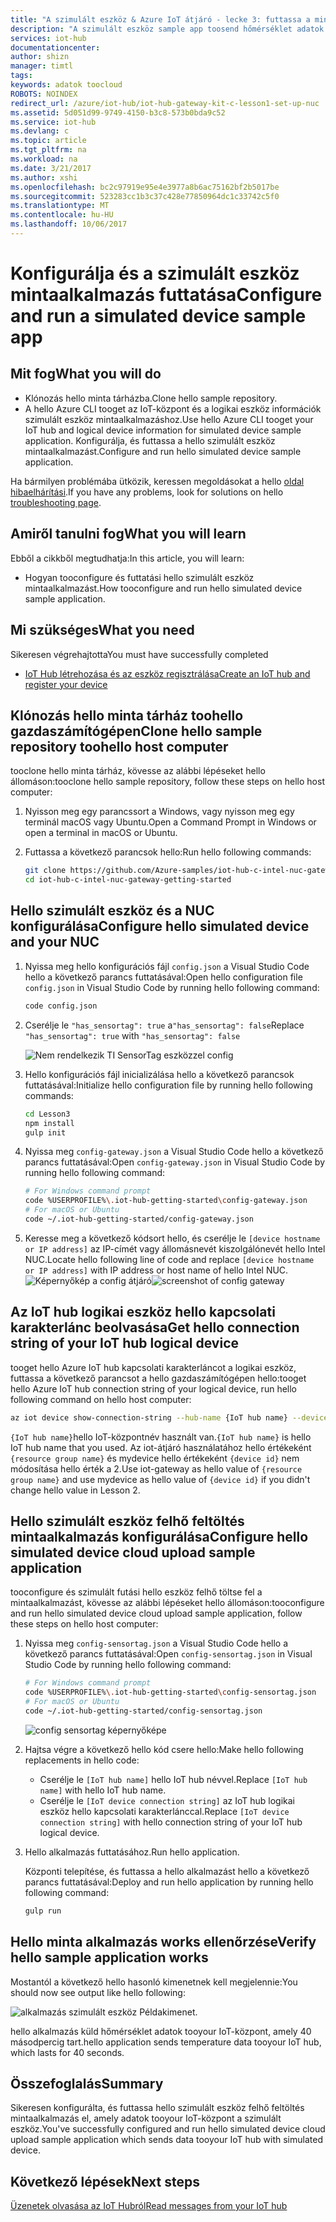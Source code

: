 ```yaml
---
title: "A szimulált eszköz & Azure IoT átjáró - lecke 3: futtassa a mintaalkalmazást |} Microsoft Docs"
description: "A szimulált eszköz sample app toosend hőmérséklet adatok tooyour IoT-központ futtatása"
services: iot-hub
documentationcenter: 
author: shizn
manager: timtl
tags: 
keywords: adatok toocloud
ROBOTS: NOINDEX
redirect_url: /azure/iot-hub/iot-hub-gateway-kit-c-lesson1-set-up-nuc
ms.assetid: 5d051d99-9749-4150-b3c8-573b0bda9c52
ms.service: iot-hub
ms.devlang: c
ms.topic: article
ms.tgt_pltfrm: na
ms.workload: na
ms.date: 3/21/2017
ms.author: xshi
ms.openlocfilehash: bc2c97919e95e4e3977a8b6ac75162bf2b5017be
ms.sourcegitcommit: 523283cc1b3c37c428e77850964dc1c33742c5f0
ms.translationtype: MT
ms.contentlocale: hu-HU
ms.lasthandoff: 10/06/2017
---
```

# <a name="configure-and-run-a-simulated-device-sample-app"></a><span data-ttu-id="a3373-104">Konfigurálja és a szimulált eszköz mintaalkalmazás futtatása</span><span class="sxs-lookup"><span data-stu-id="a3373-104">Configure and run a simulated device sample app</span></span>

## <a name="what-you-will-do"></a><span data-ttu-id="a3373-105">Mit fog</span><span class="sxs-lookup"><span data-stu-id="a3373-105">What you will do</span></span>

- <span data-ttu-id="a3373-106">Klónozás hello minta tárházba.</span><span class="sxs-lookup"><span data-stu-id="a3373-106">Clone hello sample repository.</span></span>
- <span data-ttu-id="a3373-107">A hello Azure CLI tooget az IoT-központ és a logikai eszköz információk szimulált eszköz mintaalkalmazáshoz.</span><span class="sxs-lookup"><span data-stu-id="a3373-107">Use hello Azure CLI tooget your IoT hub and logical device information for simulated device sample application.</span></span> <span data-ttu-id="a3373-108">Konfigurálja, és futtassa a hello szimulált eszköz mintaalkalmazást.</span><span class="sxs-lookup"><span data-stu-id="a3373-108">Configure and run hello simulated device sample application.</span></span>

<span data-ttu-id="a3373-109">Ha bármilyen problémába ütközik, keressen megoldásokat a hello [oldal hibaelhárítási](iot-hub-gateway-kit-c-sim-troubleshooting.md).</span><span class="sxs-lookup"><span data-stu-id="a3373-109">If you have any problems, look for solutions on hello [troubleshooting page](iot-hub-gateway-kit-c-sim-troubleshooting.md).</span></span>

## <a name="what-you-will-learn"></a><span data-ttu-id="a3373-110">Amiről tanulni fog</span><span class="sxs-lookup"><span data-stu-id="a3373-110">What you will learn</span></span>

<span data-ttu-id="a3373-111">Ebből a cikkből megtudhatja:</span><span class="sxs-lookup"><span data-stu-id="a3373-111">In this article, you will learn:</span></span>

- <span data-ttu-id="a3373-112">Hogyan tooconfigure és futtatási hello szimulált eszköz mintaalkalmazást.</span><span class="sxs-lookup"><span data-stu-id="a3373-112">How tooconfigure and run hello simulated device sample application.</span></span>

## <a name="what-you-need"></a><span data-ttu-id="a3373-113">Mi szükséges</span><span class="sxs-lookup"><span data-stu-id="a3373-113">What you need</span></span>

<span data-ttu-id="a3373-114">Sikeresen végrehajtotta</span><span class="sxs-lookup"><span data-stu-id="a3373-114">You must have successfully completed</span></span>

- [<span data-ttu-id="a3373-115">IoT Hub létrehozása és az eszköz regisztrálása</span><span class="sxs-lookup"><span data-stu-id="a3373-115">Create an IoT hub and register your device</span></span>](iot-hub-gateway-kit-c-sim-lesson2-register-device.md)

## <a name="clone-hello-sample-repository-toohello-host-computer"></a><span data-ttu-id="a3373-116">Klónozás hello minta tárház toohello gazdaszámítógépen</span><span class="sxs-lookup"><span data-stu-id="a3373-116">Clone hello sample repository toohello host computer</span></span>

<span data-ttu-id="a3373-117">tooclone hello minta tárház, kövesse az alábbi lépéseket hello állomáson:</span><span class="sxs-lookup"><span data-stu-id="a3373-117">tooclone hello sample repository, follow these steps on hello host computer:</span></span>

1. <span data-ttu-id="a3373-118">Nyisson meg egy parancssort a Windows, vagy nyisson meg egy terminál macOS vagy Ubuntu.</span><span class="sxs-lookup"><span data-stu-id="a3373-118">Open a Command Prompt in Windows or open a terminal in macOS or Ubuntu.</span></span>
2. <span data-ttu-id="a3373-119">Futtassa a következő parancsok hello:</span><span class="sxs-lookup"><span data-stu-id="a3373-119">Run hello following commands:</span></span>

   ```bash
   git clone https://github.com/Azure-samples/iot-hub-c-intel-nuc-gateway-getting-started
   cd iot-hub-c-intel-nuc-gateway-getting-started
   ```

## <a name="configure-hello-simulated-device-and-your-nuc"></a><span data-ttu-id="a3373-120">Hello szimulált eszköz és a NUC konfigurálása</span><span class="sxs-lookup"><span data-stu-id="a3373-120">Configure hello simulated device and your NUC</span></span>

1. <span data-ttu-id="a3373-121">Nyissa meg hello konfigurációs fájl `config.json` a Visual Studio Code hello a következő parancs futtatásával:</span><span class="sxs-lookup"><span data-stu-id="a3373-121">Open hello configuration file `config.json` in Visual Studio Code by running hello following command:</span></span>

   ```bash
   code config.json
   ```

2. <span data-ttu-id="a3373-122">Cserélje le `"has_sensortag": true` a`"has_sensortag": false`</span><span class="sxs-lookup"><span data-stu-id="a3373-122">Replace `"has_sensortag": true` with `"has_sensortag": false`</span></span>

   ![Nem rendelkezik TI SensorTag eszközzel config](media/iot-hub-gateway-kit-lessons/lesson3/config_no_sensortag.png)

3. <span data-ttu-id="a3373-124">Hello konfigurációs fájl inicializálása hello a következő parancsok futtatásával:</span><span class="sxs-lookup"><span data-stu-id="a3373-124">Initialize hello configuration file by running hello following commands:</span></span>

   ```bash
   cd Lesson3
   npm install
   gulp init
   ```

4. <span data-ttu-id="a3373-125">Nyissa meg `config-gateway.json` a Visual Studio Code hello a következő parancs futtatásával:</span><span class="sxs-lookup"><span data-stu-id="a3373-125">Open `config-gateway.json` in Visual Studio Code by running hello following command:</span></span>

   ```bash
   # For Windows command prompt
   code %USERPROFILE%\.iot-hub-getting-started\config-gateway.json
   # For macOS or Ubuntu
   code ~/.iot-hub-getting-started/config-gateway.json
   ```

5. <span data-ttu-id="a3373-126">Keresse meg a következő kódsort hello, és cserélje le `[device hostname or IP address]` az IP-címét vagy állomásnevét kiszolgálónevét hello Intel NUC.</span><span class="sxs-lookup"><span data-stu-id="a3373-126">Locate hello following line of code and replace `[device hostname or IP address]` with IP address or host name of hello Intel NUC.</span></span>
   <span data-ttu-id="a3373-127">![Képernyőkép a config átjáró](media/iot-hub-gateway-kit-lessons/lesson3/config_gateway.png)</span><span class="sxs-lookup"><span data-stu-id="a3373-127">![screenshot of config gateway](media/iot-hub-gateway-kit-lessons/lesson3/config_gateway.png)</span></span>

## <a name="get-hello-connection-string-of-your-iot-hub-logical-device"></a><span data-ttu-id="a3373-128">Az IoT hub logikai eszköz hello kapcsolati karakterlánc beolvasása</span><span class="sxs-lookup"><span data-stu-id="a3373-128">Get hello connection string of your IoT hub logical device</span></span>

<span data-ttu-id="a3373-129">tooget hello Azure IoT hub kapcsolati karakterláncot a logikai eszköz, futtassa a következő parancsot a hello gazdaszámítógépen hello:</span><span class="sxs-lookup"><span data-stu-id="a3373-129">tooget hello Azure IoT hub connection string of your logical device, run hello following command on hello host computer:</span></span>

```bash
az iot device show-connection-string --hub-name {IoT hub name} --device-id mydevice --resource-group iot-gateway
```

<span data-ttu-id="a3373-130">`{IoT hub name}`hello IoT-központnév használt van.</span><span class="sxs-lookup"><span data-stu-id="a3373-130">`{IoT hub name}` is hello IoT hub name that you used.</span></span> <span data-ttu-id="a3373-131">Az iot-átjáró használatához hello értékeként `{resource group name}` és mydevice hello értékeként `{device id}` nem módosítása hello érték a 2.</span><span class="sxs-lookup"><span data-stu-id="a3373-131">Use iot-gateway as hello value of `{resource group name}` and use mydevice as hello value of `{device id}` if you didn't change hello value in Lesson 2.</span></span>

## <a name="configure-hello-simulated-device-cloud-upload-sample-application"></a><span data-ttu-id="a3373-132">Hello szimulált eszköz felhő feltöltés mintaalkalmazás konfigurálása</span><span class="sxs-lookup"><span data-stu-id="a3373-132">Configure hello simulated device cloud upload sample application</span></span>

<span data-ttu-id="a3373-133">tooconfigure és szimulált futási hello eszköz felhő töltse fel a mintaalkalmazást, kövesse az alábbi lépéseket hello állomáson:</span><span class="sxs-lookup"><span data-stu-id="a3373-133">tooconfigure and run hello simulated device cloud upload sample application, follow these steps on hello host computer:</span></span>

1. <span data-ttu-id="a3373-134">Nyissa meg `config-sensortag.json` a Visual Studio Code hello a következő parancs futtatásával:</span><span class="sxs-lookup"><span data-stu-id="a3373-134">Open `config-sensortag.json` in Visual Studio Code by running hello following command:</span></span>

   ```bash
   # For Windows command prompt
   code %USERPROFILE%\.iot-hub-getting-started\config-sensortag.json
   # For macOS or Ubuntu
   code ~/.iot-hub-getting-started/config-sensortag.json
   ```

   ![config sensortag képernyőképe](media/iot-hub-gateway-kit-lessons/lesson3/config_simulated_device.png)

2. <span data-ttu-id="a3373-136">Hajtsa végre a következő hello kód csere hello:</span><span class="sxs-lookup"><span data-stu-id="a3373-136">Make hello following replacements in hello code:</span></span>
   - <span data-ttu-id="a3373-137">Cserélje le `[IoT hub name]` hello IoT hub névvel.</span><span class="sxs-lookup"><span data-stu-id="a3373-137">Replace `[IoT hub name]` with hello IoT hub name.</span></span>
   - <span data-ttu-id="a3373-138">Cserélje le `[IoT device connection string]` az IoT hub logikai eszköz hello kapcsolati karakterlánccal.</span><span class="sxs-lookup"><span data-stu-id="a3373-138">Replace `[IoT device connection string]` with hello connection string of your IoT hub logical device.</span></span>

3. <span data-ttu-id="a3373-139">Hello alkalmazás futtatásához.</span><span class="sxs-lookup"><span data-stu-id="a3373-139">Run hello application.</span></span>

   <span data-ttu-id="a3373-140">Központi telepítése, és futtassa a hello alkalmazást hello a következő parancs futtatásával:</span><span class="sxs-lookup"><span data-stu-id="a3373-140">Deploy and run hello application by running hello following command:</span></span>

   ```bash
   gulp run
   ```

## <a name="verify-hello-sample-application-works"></a><span data-ttu-id="a3373-141">Hello minta alkalmazás works ellenőrzése</span><span class="sxs-lookup"><span data-stu-id="a3373-141">Verify hello sample application works</span></span>

<span data-ttu-id="a3373-142">Mostantól a következő hello hasonló kimenetnek kell megjelennie:</span><span class="sxs-lookup"><span data-stu-id="a3373-142">You should now see output like hello following:</span></span>

![alkalmazás szimulált eszköz Példakimenet.](media/iot-hub-gateway-kit-lessons/lesson3/gulp_run_simudev.png)

<span data-ttu-id="a3373-144">hello alkalmazás küld hőmérséklet adatok tooyour IoT-központ, amely 40 másodpercig tart.</span><span class="sxs-lookup"><span data-stu-id="a3373-144">hello application sends temperature data tooyour IoT hub, which lasts for 40 seconds.</span></span>

## <a name="summary"></a><span data-ttu-id="a3373-145">Összefoglalás</span><span class="sxs-lookup"><span data-stu-id="a3373-145">Summary</span></span>

<span data-ttu-id="a3373-146">Sikeresen konfigurálta, és futtassa hello szimulált eszköz felhő feltöltés mintaalkalmazás el, amely adatok tooyour IoT-központ a szimulált eszköz.</span><span class="sxs-lookup"><span data-stu-id="a3373-146">You've successfully configured and run hello simulated device cloud upload sample application which sends data tooyour IoT hub with simulated device.</span></span>

## <a name="next-steps"></a><span data-ttu-id="a3373-147">Következő lépések</span><span class="sxs-lookup"><span data-stu-id="a3373-147">Next steps</span></span>
[<span data-ttu-id="a3373-148">Üzenetek olvasása az IoT Hubról</span><span class="sxs-lookup"><span data-stu-id="a3373-148">Read messages from your IoT hub</span></span>](iot-hub-gateway-kit-c-sim-lesson3-read-messages-from-hub.md)